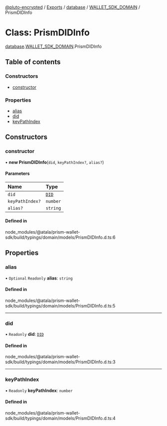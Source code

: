 [@pluto-encrypted](../README.md) / [Exports](../modules.md) / [database](../modules/database-1.md) / [WALLET\_SDK\_DOMAIN](../modules/database-1.WALLET_SDK_DOMAIN.md) / PrismDIDInfo

# Class: PrismDIDInfo

[database](../modules/database-1.md).[WALLET\_SDK\_DOMAIN](../modules/database-1.WALLET_SDK_DOMAIN.md).PrismDIDInfo

## Table of contents

### Constructors

- [constructor](database-1.WALLET_SDK_DOMAIN.PrismDIDInfo.md#constructor)

### Properties

- [alias](database-1.WALLET_SDK_DOMAIN.PrismDIDInfo.md#alias)
- [did](database-1.WALLET_SDK_DOMAIN.PrismDIDInfo.md#did)
- [keyPathIndex](database-1.WALLET_SDK_DOMAIN.PrismDIDInfo.md#keypathindex)

## Constructors

### constructor

• **new PrismDIDInfo**(`did`, `keyPathIndex?`, `alias?`)

#### Parameters

| Name | Type |
| :------ | :------ |
| `did` | [`DID`](database-1.WALLET_SDK_DOMAIN.DID.md) |
| `keyPathIndex?` | `number` |
| `alias?` | `string` |

#### Defined in

node_modules/@atala/prism-wallet-sdk/build/typings/domain/models/PrismDIDInfo.d.ts:6

## Properties

### alias

• `Optional` `Readonly` **alias**: `string`

#### Defined in

node_modules/@atala/prism-wallet-sdk/build/typings/domain/models/PrismDIDInfo.d.ts:5

___

### did

• `Readonly` **did**: [`DID`](database-1.WALLET_SDK_DOMAIN.DID.md)

#### Defined in

node_modules/@atala/prism-wallet-sdk/build/typings/domain/models/PrismDIDInfo.d.ts:3

___

### keyPathIndex

• `Readonly` **keyPathIndex**: `number`

#### Defined in

node_modules/@atala/prism-wallet-sdk/build/typings/domain/models/PrismDIDInfo.d.ts:4
